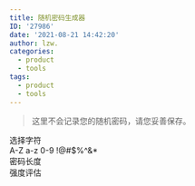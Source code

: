 ```yaml
---
title: 随机密码生成器
ID: '27986'
date: '2021-08-21 14:42:20'
author: lzw.
categories:
  - product
  - tools
tags:
  - product
  - tools
---
```


> 这里不会记录您的随机密码，请您妥善保存。

<div>
<el-row>
  <el-col :span="4">
    <div class="grid-content">选择字符</div>
  </el-col>
  <el-col :span="20">
    <div class="grid-content">
      <el-checkbox-group v-model="checkList">
        <el-checkbox label="1">A-Z</el-checkbox>
        <el-checkbox label="2">a-z</el-checkbox>
        <el-checkbox label="3">0-9</el-checkbox>
        <el-checkbox label="4">!@#$%^&*</el-checkbox>
      </el-checkbox-group>
    </div>
  </el-col>
</el-row>
<el-row>
  <el-col :span="4">
    <div class="grid-content">密码长度</div>
  </el-col>
  <el-col :span="20">
    <div class="grid-content">
      <el-slider v-model="sliderValue"></el-slider>
    </div>
  </el-col>
</el-row>
<el-row>
  <el-col :span="4">
    <div class="grid-content">强度评估</div>
  </el-col>
  <el-col :span="20">
    <div class="grid-content">
      <el-input v-model="pwdValue" placeholder="输入字符" @click="inputSelect" ref="pwdValue">
        <template #append>
          <el-rate
            v-model="scoreValue"
            disabled
            show-score
            text-color="#ff9900"
            score-template="{value}">
          </el-rate>
        </template>
      </el-input>
    </div>
    <el-alert v-if="scoreLabel"
              :closable="closable"
              :title="scoreLabel"
              type="success">
    </el-alert>
    <el-alert v-else
              :closable="closable"
              title="可以选择字符，生成随机密码"
              type="info">
    </el-alert>
  </el-col>
</el-row>
</div>

<script>
import zxcvbn from 'zxcvbn'

export default {
  data() {
    return {
      checkList: [],
      sliderValue: 16,
      scoreValue: 0,
      scoreLabel: '',
      pwdValue: '',
      closable: false
    }
  },
  watch: {
    checkList(newVal) {
      this.makePassWord()
    },
    sliderValue(newVal) {
      this.makePassWord()
    },
    pwdValue(newVal) {
      this.passwordStrength()
    }
  },
  methods: {
    inputSelect() {
      this.$refs.pwdValue.select()
    },
    makePassWord() {
      const lowerCase = 'abcdefghijklmnopqrstuvwxyz'
      const upCase = 'ABCDEFGHIJKLMNOPQRSTUVWXYZ'
      const number = '1234567890'
      const special = '!@#$%^&*'

      let randStr = ''
      if (this.checkList.includes('1')) randStr += lowerCase
      if (this.checkList.includes('2')) randStr += upCase
      if (this.checkList.includes('3')) randStr += number
      if (this.checkList.includes('4')) randStr += special

      let length = randStr.length
      let pwdStr = ''
      for (let i = 0; i < this.sliderValue && randStr; i++) {
        pwdStr += randStr[Math.floor(Math.random() * length)]
      }

      this.pwdValue = pwdStr
    },

    passwordStrength() {
      const scoreLabel = ['太容易猜到了吧', '很容易就猜到了', '可以不容易猜了', '安全比较难猜到', '很安全很难猜到']
      const pwdStr = this.pwdValue
      const {score, guesses} = this.checkPassWord(pwdStr)

      this.scoreValue = pwdStr ? score + 1 : 0
      this.scoreLabel = pwdStr ? `这个密码${scoreLabel[score]}，评估：一般破解${this.formatTime(guesses)}，超级爆破的话可能${this.formatTime(guesses / 10e9)}` : ''
    },

    checkPassWord(value) {
      try {
        // console.log(zxcvbn(value))
        return value ? zxcvbn(value) : 0
      } catch (err) {
        console.error(err)
      }

      // 0：太容易猜到了吧
      // 1：很容易就猜到了
      // 2：还是有点容易猜
      // 3：安全比较难猜到
      // 4：非常安全难猜到
      let score = 0 //最初级别
      if (/\d/.test(value)) {//如果用户输入的密码 包含了数字
        score = 1
      }
      if (/[a-z]/.test(value)) {//如果用户输入的密码 包含了小写的a到z
        score = 2
      }
      if (/[A-Z]/.test(value)) {//如果用户输入的密码 包含了大写的A到Z
        score = 3
      }
      if (/\W/.test(value)) {//如果是非数字 字母 下划线
        score = 4
      }
      return {score, guesses: 1}
    },

    formatTime(str) {
      const seconds = Math.abs(str)
      const arrN = ['上万', '上千', '几百', '几十', '几', '一']
      const arrR = ['估计要%年', '也要%个月', '需要%星期', '只要%天', '只要%小时', '就%分钟', '就%秒', '不到1秒'];
      const arrT = [31536000, 2592000, 604800, 86400, 3600, 60, 1];

      let time = '', index = arrT.length
      for (let i = 0; i < arrT.length; i++) {
        time = seconds / arrT[i]
        if (time >= 1) {
          time = Math.round(time)
          index = i
          break
        }
      }

      // 如果是年
      if (index === 0) {
        switch (true) {
          case time > 10000:
            time = arrN[0];
            break
          case time > 1000:
            time = arrN[1];
            break
          case time > 100:
            time = arrN[2];
            break
          case time > 10:
            time = arrN[3];
            break
          case time > 1:
            time = arrN[4];
            break
          default:
            time = arrN[5];
            break
        }
      }

      return arrR[index].replace('%', time)
    }
  }
}
</script>

<style lang="scss" scoped>
.el-row {
  border: 1px solid #ccc;
  padding: 10px;

  &:last-child {
    margin-bottom: 0;
  }
}

.el-col {
  border-radius: 4px;
}
</style>



 
 
 
 
 
 
 
 
 
 
 
 
 
 
 
 
 
 
 
 
 
 
 

